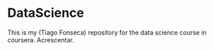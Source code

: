 DataScience
===========

This is my (Tiago Fonseca) repository for the data science course in coursera.
Acrescentar.
